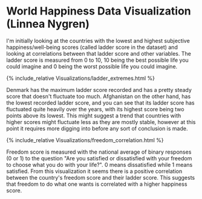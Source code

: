 # World Happiness Data Visualization (Linnea Nygren)

I'm initially looking at the countries with the lowest and highest subjective happiness/well-being scores (called ladder score in the dataset) and looking at correlations
between that ladder score and other variables. The ladder score is measured from 0 to 10, 10 being the best possible life you could imagine and 0 being the worst possible life you 
could imagine. 

{% include_relative Visualizations/ladder_extremes.html %}

Denmark has the maximum ladder score recorded and has a pretty steady score that doesn't fluctuate too much. Afghanistan on the other hand, has the lowest recorded ladder score,
and you can see that its ladder score has fluctuated quite heavily over the years, with its highest score being two points above its lowest. This might suggest a trend that countries
with higher scores might fluctuate less as they are mostly stable, however at this point it requires more digging into before any sort of conclusion is made.

{% include_relative Visualizations/freedom_correlation.html %}

Freedom score is measured with the national average of binary responses (0 or 1) to the question "Are you satisfied or dissatisfied with your freedom to choose what you do with your 
life?". 0 means dissatisfied while 1 means satisfied. From this visualization it seems there is a positive correlation between the country's freedom score and their ladder score.
This suggests that freedom to do what one wants is correlated with a higher happiness score. 

